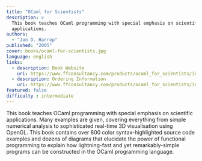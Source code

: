 ```yaml
---
title: "OCaml for Scientists"
description: >
  This book teaches OCaml programming with special emphasis on scientific
  applications.
authors:
  - "Jon D. Harrop"
published: "2005"
cover: books/ocaml-for-scientists.jpg
language: english
links:
  - description: Book Website
    uri: https://www.ffconsultancy.com/products/ocaml_for_scientists/index.html
  - description: Ordering Information
    uri: https://www.ffconsultancy.com/products/ocaml_for_scientists/index.html
featured: false
difficulty : intermediate
---
```


This book teaches OCaml programming with special emphasis on scientific
applications. Many examples are given, covering everything from simple
numerical analysis to sophisticated real-time 3D visualisation using
OpenGL. This book contains over 800 color syntax-highlighted source code
examples and dozens of diagrams that elucidate the power of functional
programming to explain how lightning-fast and yet remarkably-simple
programs can be constructed in the OCaml programming language.
